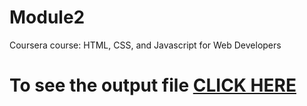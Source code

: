 # Module2

Coursera course: HTML, CSS, and Javascript for Web Developers

# To see the output file [CLICK HERE](https://htmlpreview.github.io/?https://github.com/Pranjalxn/Module2/blob/main/index.html)

